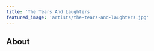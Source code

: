 ```yaml
---
title: 'The Tears And Laughters'
featured_image: 'artists/the-tears-and-laughters.jpg'
---
```


## About


